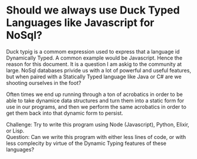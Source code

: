 # Should we always use Duck Typed Languages like Javascript for NoSql?

Duck typig is a commom expression used to express that a language id Dynamically Typed.  A common example would be Javascript.  Hence the reason for this document.  It is a question I am askig to the community at large.  NoSql databases privide us with a lot of powerful and useful features, but when paired with a Statically Typed language like Java or C# are we shooting ourselves in the foot?  

Often times we end up running through a ton of acrobatics in order to be able to take dynamice data structures and turn them into a static form for use in our programs, and then we perform the same acrobatics in order to get them back into that dynamic form to persist.  

Challenge:  Try to write this program using Node (Javascript), Python, Elixir, or Lisp.  
Question:  Can we write this program with either less lines of code, or with less complecity by virtue of the Dynamic Typing features of these languages?  